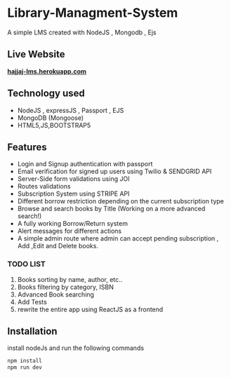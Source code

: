 # Library-Managment-System
A simple LMS created with NodeJS , Mongodb , Ejs  

## Live Website
**[hajjaj-lms.herokuapp.com](https://hajjaj-lms.herokuapp.com/)**
## Technology used

- NodeJS , expressJS , Passport , EJS
- MongoDB (Mongoose)
- HTML5,JS,BOOTSTRAP5

## Features
- Login and Signup authentication with passport
- Email verification for signed up users using Twilio & SENDGRID API
- Server-Side form validations using JOI
- Routes validations
- Subscription System using STRIPE API
- Different borrow restriction depending on the current subscription type
- Browse and search books by Title (Working on a more advanced search!)
- A fully working Borrow/Return system
- Alert messages for different actions
- A simple admin route where admin can accept pending subscription , Add ,Edit and Delete books.

### TODO LIST

1. Books sorting by name, author, etc.. 
2. Books filtering by category, ISBN
3. Advanced Book searching 
4. Add Tests
5. rewrite the entire app using ReactJS as a frontend 

## Installation

install nodeJs and run the following commands

```bash
npm install
npm run dev
```

